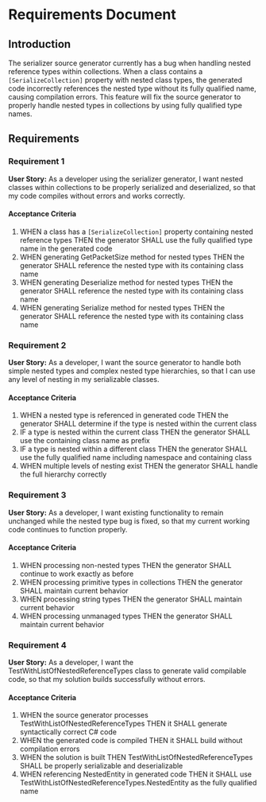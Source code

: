 # Requirements Document

## Introduction

The serializer source generator currently has a bug when handling nested reference types within collections. When a class contains a `[SerializeCollection]` property with nested class types, the generated code incorrectly references the nested type without its fully qualified name, causing compilation errors. This feature will fix the source generator to properly handle nested types in collections by using fully qualified type names.

## Requirements

### Requirement 1

**User Story:** As a developer using the serializer generator, I want nested classes within collections to be properly serialized and deserialized, so that my code compiles without errors and works correctly.

#### Acceptance Criteria

1. WHEN a class has a `[SerializeCollection]` property containing nested reference types THEN the generator SHALL use the fully qualified type name in the generated code
2. WHEN generating GetPacketSize method for nested types THEN the generator SHALL reference the nested type with its containing class name
3. WHEN generating Deserialize method for nested types THEN the generator SHALL reference the nested type with its containing class name  
4. WHEN generating Serialize method for nested types THEN the generator SHALL reference the nested type with its containing class name

### Requirement 2

**User Story:** As a developer, I want the source generator to handle both simple nested types and complex nested type hierarchies, so that I can use any level of nesting in my serializable classes.

#### Acceptance Criteria

1. WHEN a nested type is referenced in generated code THEN the generator SHALL determine if the type is nested within the current class
2. IF a type is nested within the current class THEN the generator SHALL use the containing class name as prefix
3. IF a type is nested within a different class THEN the generator SHALL use the fully qualified name including namespace and containing class
4. WHEN multiple levels of nesting exist THEN the generator SHALL handle the full hierarchy correctly

### Requirement 3

**User Story:** As a developer, I want existing functionality to remain unchanged while the nested type bug is fixed, so that my current working code continues to function properly.

#### Acceptance Criteria

1. WHEN processing non-nested types THEN the generator SHALL continue to work exactly as before
2. WHEN processing primitive types in collections THEN the generator SHALL maintain current behavior
3. WHEN processing string types THEN the generator SHALL maintain current behavior
4. WHEN processing unmanaged types THEN the generator SHALL maintain current behavior

### Requirement 4

**User Story:** As a developer, I want the TestWithListOfNestedReferenceTypes class to generate valid compilable code, so that my solution builds successfully without errors.

#### Acceptance Criteria

1. WHEN the source generator processes TestWithListOfNestedReferenceTypes THEN it SHALL generate syntactically correct C# code
2. WHEN the generated code is compiled THEN it SHALL build without compilation errors
3. WHEN the solution is built THEN TestWithListOfNestedReferenceTypes SHALL be properly serializable and deserializable
4. WHEN referencing NestedEntity in generated code THEN it SHALL use TestWithListOfNestedReferenceTypes.NestedEntity as the fully qualified name